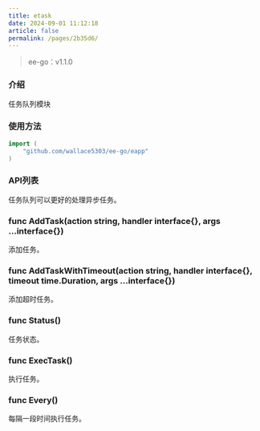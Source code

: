 ```yaml
---
title: etask
date: 2024-09-01 11:12:18
article: false
permalink: /pages/2b35d6/
---
```


> ee-go：v1.1.0

###  介绍
任务队列模块

###  使用方法
```go
import (
	"github.com/wallace5303/ee-go/eapp"
)
```
###  API列表
任务队列可以更好的处理异步任务。

###  func AddTask(action string, handler interface{}, args ...interface{}) 
添加任务。

###  func AddTaskWithTimeout(action string, handler interface{}, timeout time.Duration, args ...interface{})
添加超时任务。

###  func Status()
任务状态。

### func ExecTask()
执行任务。

### func Every()
每隔一段时间执行任务。
